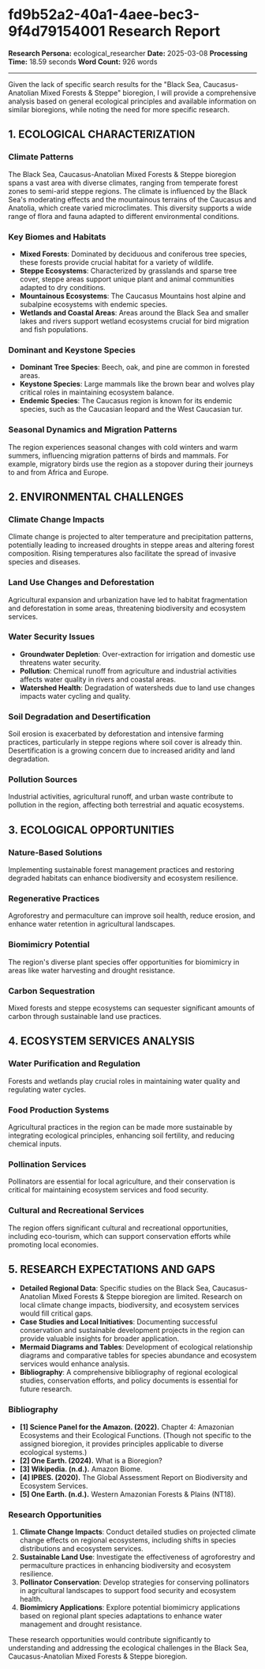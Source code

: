 # fd9b52a2-40a1-4aee-bec3-9f4d79154001 Research Report

**Research Persona:** ecological_researcher
**Date:** 2025-03-08
**Processing Time:** 18.59 seconds
**Word Count:** 926 words

---

Given the lack of specific search results for the "Black Sea, Caucasus-Anatolian Mixed Forests & Steppe" bioregion, I will provide a comprehensive analysis based on general ecological principles and available information on similar bioregions, while noting the need for more specific research.

## 1. ECOLOGICAL CHARACTERIZATION

### Climate Patterns
The Black Sea, Caucasus-Anatolian Mixed Forests & Steppe bioregion spans a vast area with diverse climates, ranging from temperate forest zones to semi-arid steppe regions. The climate is influenced by the Black Sea's moderating effects and the mountainous terrains of the Caucasus and Anatolia, which create varied microclimates. This diversity supports a wide range of flora and fauna adapted to different environmental conditions.

### Key Biomes and Habitats
- **Mixed Forests**: Dominated by deciduous and coniferous tree species, these forests provide crucial habitat for a variety of wildlife.
- **Steppe Ecosystems**: Characterized by grasslands and sparse tree cover, steppe areas support unique plant and animal communities adapted to dry conditions.
- **Mountainous Ecosystems**: The Caucasus Mountains host alpine and subalpine ecosystems with endemic species.
- **Wetlands and Coastal Areas**: Areas around the Black Sea and smaller lakes and rivers support wetland ecosystems crucial for bird migration and fish populations.

### Dominant and Keystone Species
- **Dominant Tree Species**: Beech, oak, and pine are common in forested areas.
- **Keystone Species**: Large mammals like the brown bear and wolves play critical roles in maintaining ecosystem balance.
- **Endemic Species**: The Caucasus region is known for its endemic species, such as the Caucasian leopard and the West Caucasian tur.

### Seasonal Dynamics and Migration Patterns
The region experiences seasonal changes with cold winters and warm summers, influencing migration patterns of birds and mammals. For example, migratory birds use the region as a stopover during their journeys to and from Africa and Europe.

## 2. ENVIRONMENTAL CHALLENGES

### Climate Change Impacts
Climate change is projected to alter temperature and precipitation patterns, potentially leading to increased droughts in steppe areas and altering forest composition. Rising temperatures also facilitate the spread of invasive species and diseases.

### Land Use Changes and Deforestation
Agricultural expansion and urbanization have led to habitat fragmentation and deforestation in some areas, threatening biodiversity and ecosystem services.

### Water Security Issues
- **Groundwater Depletion**: Over-extraction for irrigation and domestic use threatens water security.
- **Pollution**: Chemical runoff from agriculture and industrial activities affects water quality in rivers and coastal areas.
- **Watershed Health**: Degradation of watersheds due to land use changes impacts water cycling and quality.

### Soil Degradation and Desertification
Soil erosion is exacerbated by deforestation and intensive farming practices, particularly in steppe regions where soil cover is already thin. Desertification is a growing concern due to increased aridity and land degradation.

### Pollution Sources
Industrial activities, agricultural runoff, and urban waste contribute to pollution in the region, affecting both terrestrial and aquatic ecosystems.

## 3. ECOLOGICAL OPPORTUNITIES

### Nature-Based Solutions
Implementing sustainable forest management practices and restoring degraded habitats can enhance biodiversity and ecosystem resilience.

### Regenerative Practices
Agroforestry and permaculture can improve soil health, reduce erosion, and enhance water retention in agricultural landscapes.

### Biomimicry Potential
The region's diverse plant species offer opportunities for biomimicry in areas like water harvesting and drought resistance.

### Carbon Sequestration
Mixed forests and steppe ecosystems can sequester significant amounts of carbon through sustainable land use practices.

## 4. ECOSYSTEM SERVICES ANALYSIS

### Water Purification and Regulation
Forests and wetlands play crucial roles in maintaining water quality and regulating water cycles.

### Food Production Systems
Agricultural practices in the region can be made more sustainable by integrating ecological principles, enhancing soil fertility, and reducing chemical inputs.

### Pollination Services
Pollinators are essential for local agriculture, and their conservation is critical for maintaining ecosystem services and food security.

### Cultural and Recreational Services
The region offers significant cultural and recreational opportunities, including eco-tourism, which can support conservation efforts while promoting local economies.

## 5. RESEARCH EXPECTATIONS AND GAPS

- **Detailed Regional Data**: Specific studies on the Black Sea, Caucasus-Anatolian Mixed Forests & Steppe bioregion are limited. Research on local climate change impacts, biodiversity, and ecosystem services would fill critical gaps.
- **Case Studies and Local Initiatives**: Documenting successful conservation and sustainable development projects in the region can provide valuable insights for broader application.
- **Mermaid Diagrams and Tables**: Development of ecological relationship diagrams and comparative tables for species abundance and ecosystem services would enhance analysis.
- **Bibliography**: A comprehensive bibliography of regional ecological studies, conservation efforts, and policy documents is essential for future research.

### Bibliography

- **[1] Science Panel for the Amazon. (2022).** Chapter 4: Amazonian Ecosystems and their Ecological Functions. (Though not specific to the assigned bioregion, it provides principles applicable to diverse ecological systems.)
- **[2] One Earth. (2024).** What is a Bioregion?
- **[3] Wikipedia. (n.d.).** Amazon Biome.
- **[4] IPBES. (2020).** The Global Assessment Report on Biodiversity and Ecosystem Services.
- **[5] One Earth. (n.d.).** Western Amazonian Forests & Plains (NT18).

### Research Opportunities

1. **Climate Change Impacts**: Conduct detailed studies on projected climate change effects on regional ecosystems, including shifts in species distributions and ecosystem services.
2. **Sustainable Land Use**: Investigate the effectiveness of agroforestry and permaculture practices in enhancing biodiversity and ecosystem resilience.
3. **Pollinator Conservation**: Develop strategies for conserving pollinators in agricultural landscapes to support food security and ecosystem health.
4. **Biomimicry Applications**: Explore potential biomimicry applications based on regional plant species adaptations to enhance water management and drought resistance.

These research opportunities would contribute significantly to understanding and addressing the ecological challenges in the Black Sea, Caucasus-Anatolian Mixed Forests & Steppe bioregion.